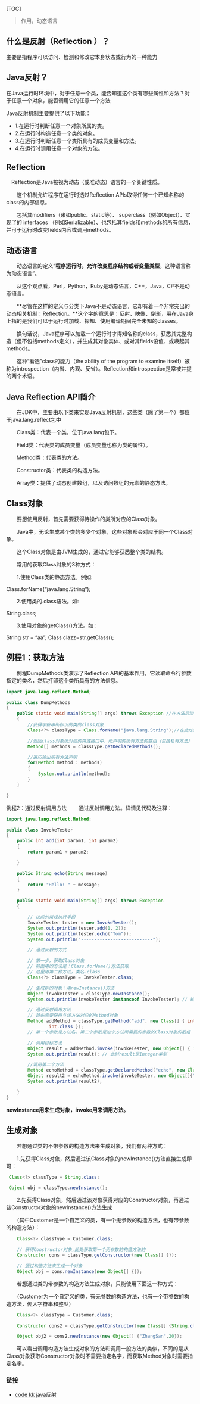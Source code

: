 [TOC]

> 作用，动态语言

## 什么是反射（Reflection ）？

主要是指程序可以访问、检测和修改它本身状态或行为的一种能力

## Java反射？

在Java运行时环境中，对于任意一个类，能否知道这个类有哪些属性和方法？对于任意一个对象，能否调用它的任意一个方法

Java反射机制主要提供了以下功能：

 * 1.在运行时判断任意一个对象所属的类。
 * 2.在运行时构造任意一个类的对象。
 * 3.在运行时判断任意一个类所具有的成员变量和方法。
 * 4.在运行时调用任意一个对象的方法。 

## Reflection

　Reflection是Java被视为动态（或准动态）语言的一个关键性质。

　　这个机制允许程序在运行时透过Reflection APIs取得任何一个已知名称的class的内部信息。

　　包括其modifiers（诸如public、static等）、 superclass（例如Object）、实现了的 interfaces （例如Serializable）、也包括其fields和methods的所有信息，并可于运行时改变fields内容或调用methods。

## 动态语言

　　动态语言的定义“**程序运行时，允许改变程序结构或者变量类型**，这种语言称为动态语言”。

　　从这个观点看，Perl，Python，Ruby是动态语言，C++，Java，C#不是动态语言。

　　**尽管在这样的定义与分类下Java不是动态语言，它却有着一个非常突出的动态相关机制：Reflection。**这个字的意思是：反射、映像、倒影，用在Java身上指的是我们可以于运行时加载、探知、使用编译期间完全未知的classes。

　　换句话说，Java程序可以加载一个运行时才得知名称的class，获悉其完整构造（但不包括methods定义），并生成其对象实体、或对其fields设值、或唤起其methods。

　　这种“看透”class的能力（the ability of the program to examine itself）被称为introspection（内省、内观、反省）。Reflection和introspection是常被并提的两个术语。

## Java Reflection API简介

　　在JDK中，主要由以下类来实现Java反射机制，这些类（除了第一个）都位于java.lang.reflect包中

　　Class类：代表一个类，位于java.lang包下。

　　Field类：代表类的成员变量（成员变量也称为类的属性）。

　　Method类：代表类的方法。

　　Constructor类：代表类的构造方法。

　　Array类：提供了动态创建数组，以及访问数组的元素的静态方法。

## Class对象

　　要想使用反射，首先需要获得待操作的类所对应的Class对象。

　　Java中，无论生成某个类的多少个对象，这些对象都会对应于同一个Class对象。

　　这个Class对象是由JVM生成的，通过它能够获悉整个类的结构。

　　常用的获取Class对象的3种方式：

　　1.使用Class类的静态方法。例如:　　

Class.forName(“java.lang.String”);

　　2.使用类的.class语法。如:

String.class;

　　3.使用对象的getClass()方法。如：

String str = “aa”; 
Class clazz=str.getClass();

## 例程1：获取方法

　　例程DumpMethods类演示了Reflection API的基本作用，它读取命令行参数指定的类名，然后打印这个类所具有的方法信息。　

```java
import java.lang.reflect.Method;

public class DumpMethods
{
    public static void main(String[] args) throws Exception //在方法后加上这句，异常就消失了
    {
        //获得字符串所标识的类的class对象
        Class<?> classType = Class.forName("java.lang.String");//在此处传入字符串指定类名，所以参数获取可以是一个运行期的行为，可以用args[0]

        //返回class对象所对应的类或接口中，所声明的所有方法的数组（包括私有方法）
        Method[] methods = classType.getDeclaredMethods();

        //遍历输出所有方法声明
        for(Method method : methods)
        {
            System.out.println(method);
        }
    }

}
```

例程2：通过反射调用方法 
　　通过反射调用方法。详情见代码及注释：

```java
import java.lang.reflect.Method;

public class InvokeTester
{
    public int add(int param1, int param2)
    {
        return param1 + param2;

    }

    public String echo(String message)
    {
        return "Hello: " + message;
    }

    public static void main(String[] args) throws Exception
    {

        // 以前的常规执行手段
        InvokeTester tester = new InvokeTester();
        System.out.println(tester.add(1, 2));
        System.out.println(tester.echo("Tom"));
        System.out.println("---------------------------");

        // 通过反射的方式

        // 第一步，获取Class对象
        // 前面用的方法是：Class.forName()方法获取
        // 这里用第二种方法，类名.class
        Class<?> classType = InvokeTester.class;

        // 生成新的对象：用newInstance()方法
        Object invokeTester = classType.newInstance();
        System.out.println(invokeTester instanceof InvokeTester); // 输出true

        // 通过反射调用方法
        // 首先需要获得与该方法对应的Method对象
        Method addMethod = classType.getMethod("add", new Class[] { int.class,
                int.class });
        // 第一个参数是方法名，第二个参数是这个方法所需要的参数的Class对象的数组

        // 调用目标方法
        Object result = addMethod.invoke(invokeTester, new Object[] { 1, 2 });
        System.out.println(result); // 此时result是Integer类型

        //调用第二个方法
        Method echoMethod = classType.getDeclaredMethod("echo", new Class[]{String.class});
        Object result2 = echoMethod.invoke(invokeTester, new Object[]{"Tom"});
        System.out.println(result2);

    }
}
```

**newInstance用来生成对象，invoke用来调用方法。**

## 生成对象

　　若想通过类的不带参数的构造方法来生成对象，我们有两种方式：

　　1.先获得Class对象，然后通过该Class对象的newInstance()方法直接生成即可：

```java
 Class<?> classType = String.class;

 Object obj = classType.newInstance();
```

　　2.先获得Class对象，然后通过该对象获得对应的Constructor对象，再通过该Constructor对象的newInstance()方法生成

　　（其中Customer是一个自定义的类，有一个无参数的构造方法，也有带参数的构造方法）：

```java
    Class<?> classType = Customer.class;

    // 获得Constructor对象,此处获取第一个无参数的构造方法的
    Constructor cons = classType.getConstructor(new Class[] {});

    // 通过构造方法来生成一个对象
    Object obj = cons.newInstance(new Object[] {});
```

　　若想通过类的带参数的构造方法生成对象，只能使用下面这一种方式：

　　（Customer为一个自定义的类，有无参数的构造方法，也有一个带参数的构造方法，传入字符串和整型）

```java
    Class<?> classType = Customer.class;

    Constructor cons2 = classType.getConstructor(new Class[] {String.class, int.class});

    Object obj2 = cons2.newInstance(new Object[] {"ZhangSan",20});
```

　　可以看出调用构造方法生成对象的方法和调用一般方法的类似，不同的是从Class对象获取Constructor对象时不需要指定名字，而获取Method对象时需要指定名字。



### 链接

- [code kk java反射](http://a.codekk.com/detail/Android/Mr.Simple/%E5%85%AC%E5%85%B1%E6%8A%80%E6%9C%AF%E7%82%B9%E4%B9%8B%20Java%20%E5%8F%8D%E5%B0%84%20Reflection)